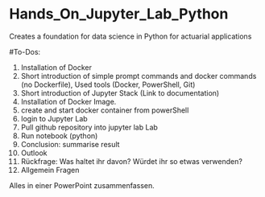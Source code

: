 # Hands_On_Jupyter_Lab_Python
Creates a foundation for data science in Python for actuarial applications 

#To-Dos:

1. Installation of Docker
2. Short introduction of simple prompt commands and docker commands (no Dockerfile), Used tools (Docker, PowerShell, Git)
3. Short introduction of Jupyter Stack (Link to documentation)
4. Installation of Docker Image.
5. create and start docker container from powerShell
6. login to Jupyter Lab
7. Pull github repository into jupyter lab
Lab
8. Run notebook (python)
9. Conclusion: summarise result
10. Outlook
11. Rückfrage: Was haltet ihr davon? Würdet ihr so etwas verwenden?
12. Allgemein Fragen

Alles in einer PowerPoint zusammenfassen.
